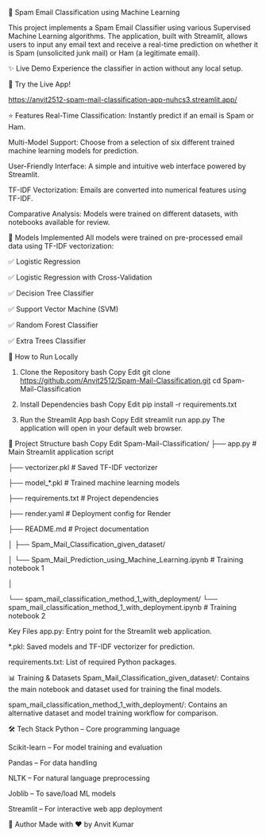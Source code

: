📧 Spam Email Classification using Machine Learning





This project implements a Spam Email Classifier using various Supervised Machine Learning algorithms. The application, built with Streamlit, allows users to input any email text and receive a real-time prediction on whether it is Spam (unsolicited junk mail) or Ham (a legitimate email).

✨ Live Demo
Experience the classifier in action without any local setup.

🔗 Try the Live App!

https://anvit2512-spam-mail-classification-app-nuhcs3.streamlit.app/

⭐ Features
Real-Time Classification: Instantly predict if an email is Spam or Ham.

Multi-Model Support: Choose from a selection of six different trained machine learning models for prediction.

User-Friendly Interface: A simple and intuitive web interface powered by Streamlit.

TF-IDF Vectorization: Emails are converted into numerical features using TF-IDF.

Comparative Analysis: Models were trained on different datasets, with notebooks available for review.



🧠 Models Implemented
All models were trained on pre-processed email data using TF-IDF vectorization:

✅ Logistic Regression

✅ Logistic Regression with Cross-Validation

✅ Decision Tree Classifier

✅ Support Vector Machine (SVM)

✅ Random Forest Classifier

✅ Extra Trees Classifier



🚀 How to Run Locally
1. Clone the Repository
bash
Copy
Edit
git clone https://github.com/Anvit2512/Spam-Mail-Classification.git
cd Spam-Mail-Classification



3. Install Dependencies
bash
Copy
Edit
pip install -r requirements.txt
4. Run the Streamlit App
bash
Copy
Edit
streamlit run app.py
The application will open in your default web browser.




📂 Project Structure
bash
Copy
Edit
Spam-Mail-Classification/
├── app.py # Main Streamlit application script

├── vectorizer.pkl                          # Saved TF-IDF vectorizer

├── model_*.pkl                             # Trained machine learning models

├── requirements.txt                        # Project dependencies

├── render.yaml                             # Deployment config for Render

├── README.md                               # Project documentation

│
├── Spam_Mail_Classification_given_dataset/

│   └── Spam_Mail_Prediction_using_Machine_Learning.ipynb  # Training notebook 1

│

└── spam_mail_classification_method_1_with_deployment/
    └── spam_mail_classification_method_1_with_deployment.ipynb  # Training notebook 2

    
    
Key Files
app.py: Entry point for the Streamlit web application.

*.pkl: Saved models and TF-IDF vectorizer for prediction.

requirements.txt: List of required Python packages.



📊 Training & Datasets
Spam_Mail_Classification_given_dataset/: Contains the main notebook and dataset used for training the final models.

spam_mail_classification_method_1_with_deployment/: Contains an alternative dataset and model training workflow for comparison.



🛠️ Tech Stack
Python – Core programming language

Scikit-learn – For model training and evaluation

Pandas – For data handling

NLTK – For natural language preprocessing

Joblib – To save/load ML models

Streamlit – For interactive web app deployment




👤 Author
Made with ❤️ by Anvit Kumar
